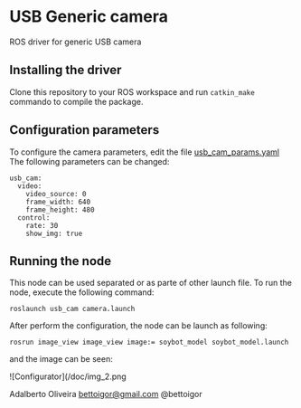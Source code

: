# USB Generic camera
ROS driver for generic USB camera

## Installing the driver
Clone this repository to your ROS workspace and run ```catkin_make``` commando  to compile the package.

## Configuration parameters
To configure the camera parameters, edit the file [usb_cam_params.yaml](https://github.com/bettoigor/usb_cam/blob/master/cfg/usb_cam_params.yaml)
The following parameters can be changed:
```
usb_cam:
  video:
    video_source: 0
    frame_width: 640
    frame_height: 480
  control:
    rate: 30
    show_img: true
```

## Running the node
This node can be used separated or as parte of other launch file. To run the node, execute 
the following command\:

```
roslaunch usb_cam camera.launch 
```

After perform the configuration, the node can be launch as following:
```
rosrun image_view image_view image:= soybot_model soybot_model.launch
```
and the image can be seen:


![Configurator](/doc/img_2.png

Adalberto Oliveira
bettoigor@gmail.com
@bettoigor
